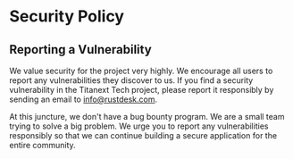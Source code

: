 # Security Policy

## Reporting a Vulnerability

We value security for the project very highly. We encourage all users to report any vulnerabilities they discover to us.
If you find a security vulnerability in the Titanext Tech project, please report it responsibly by sending an email to info@rustdesk.com.

At this juncture, we don't have a bug bounty program. We are a small team trying to solve a big problem. We urge you to report any vulnerabilities responsibly
so that we can continue building a secure application for the entire community.
